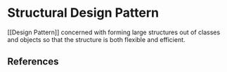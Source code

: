 # Structural Design Pattern

[[Design Pattern]] concerned with forming large structures out of classes and objects so that the structure is both flexible and efficient.

## References
